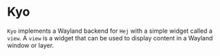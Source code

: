# Kyo

`Kyo` implements a Wayland backend for `Hej` with a simple widget called a `view`. A `view` is a widget that can be used to display content in a Wayland window or layer.
